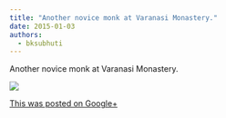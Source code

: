 ```yaml
---
title: "Another novice monk at Varanasi Monastery."
date: 2015-01-03
authors: 
  - bksubhuti
---
```


Another novice monk at Varanasi Monastery.﻿

![](https://lh4.googleusercontent.com/-mmQHXkjChUU/VKdLLSCjhUI/AAAAAAAAK1Y/_LXeMND4Nms/w506-h750/15%2B-%2B1)

[This was posted on Google+](https://plus.google.com/+BhikkhuSubhuti/posts/QDUnfTntAFf)